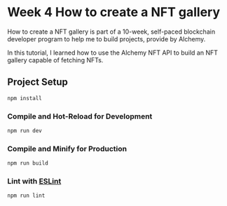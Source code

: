 # Week 4 How to create a NFT gallery

How to create a NFT gallery is part of a 10-week, self-paced blockchain developer program to help me to build projects, provide by Alchemy.

In this tutorial, I learned how to use the Alchemy NFT API to build an NFT gallery capable of fetching NFTs.


## Project Setup

```sh
npm install
```

### Compile and Hot-Reload for Development

```sh
npm run dev
```

### Compile and Minify for Production

```sh
npm run build
```

### Lint with [ESLint](https://eslint.org/)

```sh
npm run lint
```
